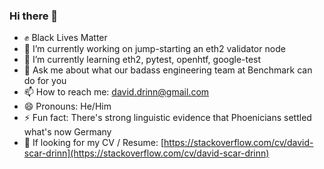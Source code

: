 ### Hi there 👋
- ✊ Black Lives Matter
- 🔭 I’m currently working on jump-starting an eth2 validator node
- 🌱 I’m currently learning eth2, pytest, openhtf, google-test
- 💬 Ask me about what our badass engineering team at Benchmark can do for you
- 📫 How to reach me: [david.drinn@gmail.com](david.drinn@gmail.com)
- 😄 Pronouns: He/Him
- ⚡ Fun fact: There's strong linguistic evidence that Phoenicians settled what's now Germany
- 👀 If looking for my CV / Resume: [https://stackoverflow.com/cv/david-scar-drinn](https://stackoverflow.com/cv/david-scar-drinn)

<!--
**david-drinn/david-drinn** is a ✨ _special_ ✨ repository because its `README.md` (this file) appears on your GitHub profile.

Here are some ideas to get you started:

- 🔭 I’m currently working on ...
- 🌱 I’m currently learning ...
- 👯 I’m looking to collaborate on ...
- 🤔 I’m looking for help with ...
- 💬 Ask me about ...
- 📫 How to reach me: ...
- 😄 Pronouns: ...
- ⚡ Fun fact: ...
-->
